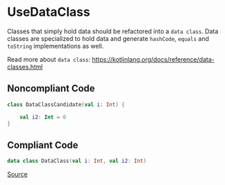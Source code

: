 # UseDataClass

Classes that simply hold data should be refactored into a `data class`. Data classes are specialized to hold data
and generate `hashCode`, `equals` and `toString` implementations as well.

Read more about `data class`: https://kotlinlang.org/docs/reference/data-classes.html

## Noncompliant Code

```kotlin
class DataClassCandidate(val i: Int) {

    val i2: Int = 0
}
```
## Compliant Code

```kotlin
data class DataClass(val i: Int, val i2: Int)
```

[Source](https://arturbosch.github.io/detekt/style.html#usedataclass)
